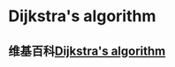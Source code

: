 # Dijkstra's algorithm



## 维基百科[Dijkstra's algorithm](https://en.wikipedia.org/wiki/Dijkstra's_algorithm)